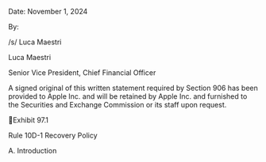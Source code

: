 Date: November 1, 2024

By:

/s/ Luca Maestri

Luca Maestri

Senior Vice President,
Chief Financial Officer

A signed original of this written statement required by Section 906 has been provided to Apple Inc. and will be retained by Apple
Inc. and furnished to the Securities and Exchange Commission or its staff upon request.

Exhibit 97.1

Rule 10D-1 Recovery Policy

A. Introduction